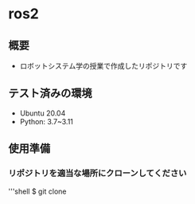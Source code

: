 # ros2

## 概要
- ロボットシステム学の授業で作成したリポジトリです

## テスト済みの環境
* Ubuntu 20.04
* Python: 3.7~3.11

## 使用準備
### リポジトリを適当な場所にクローンしてください
'''shell
$ git clone 
